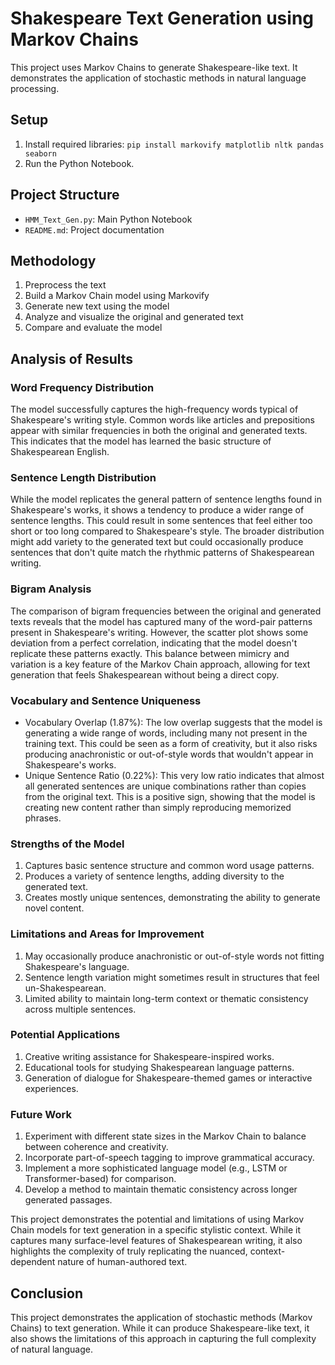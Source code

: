 # Shakespeare Text Generation using Markov Chains

This project uses Markov Chains to generate Shakespeare-like text. It demonstrates the application of stochastic methods in natural language processing.

## Setup
1. Install required libraries: `pip install markovify matplotlib nltk pandas seaborn`
2. Run the Python Notebook.

## Project Structure
- `HMM_Text_Gen.py`: Main Python Notebook
- `README.md`: Project documentation

## Methodology
1. Preprocess the text
2. Build a Markov Chain model using Markovify
3. Generate new text using the model
4. Analyze and visualize the original and generated text
5. Compare and evaluate the model

## Analysis of Results

### Word Frequency Distribution
The model successfully captures the high-frequency words typical of Shakespeare's writing style. Common words like articles and prepositions appear with similar frequencies in both the original and generated texts. This indicates that the model has learned the basic structure of Shakespearean English.

### Sentence Length Distribution
While the model replicates the general pattern of sentence lengths found in Shakespeare's works, it shows a tendency to produce a wider range of sentence lengths. This could result in some sentences that feel either too short or too long compared to Shakespeare's style. The broader distribution might add variety to the generated text but could occasionally produce sentences that don't quite match the rhythmic patterns of Shakespearean writing.

### Bigram Analysis
The comparison of bigram frequencies between the original and generated texts reveals that the model has captured many of the word-pair patterns present in Shakespeare's writing. However, the scatter plot shows some deviation from a perfect correlation, indicating that the model doesn't replicate these patterns exactly. This balance between mimicry and variation is a key feature of the Markov Chain approach, allowing for text generation that feels Shakespearean without being a direct copy.

### Vocabulary and Sentence Uniqueness
- Vocabulary Overlap (1.87%): The low overlap suggests that the model is generating a wide range of words, including many not present in the training text. This could be seen as a form of creativity, but it also risks producing anachronistic or out-of-style words that wouldn't appear in Shakespeare's works.
- Unique Sentence Ratio (0.22%): This very low ratio indicates that almost all generated sentences are unique combinations rather than copies from the original text. This is a positive sign, showing that the model is creating new content rather than simply reproducing memorized phrases.

### Strengths of the Model
1. Captures basic sentence structure and common word usage patterns.
2. Produces a variety of sentence lengths, adding diversity to the generated text.
3. Creates mostly unique sentences, demonstrating the ability to generate novel content.

### Limitations and Areas for Improvement
1. May occasionally produce anachronistic or out-of-style words not fitting Shakespeare's language.
2. Sentence length variation might sometimes result in structures that feel un-Shakespearean.
3. Limited ability to maintain long-term context or thematic consistency across multiple sentences.

### Potential Applications
1. Creative writing assistance for Shakespeare-inspired works.
2. Educational tools for studying Shakespearean language patterns.
3. Generation of dialogue for Shakespeare-themed games or interactive experiences.

### Future Work
1. Experiment with different state sizes in the Markov Chain to balance between coherence and creativity.
2. Incorporate part-of-speech tagging to improve grammatical accuracy.
3. Implement a more sophisticated language model (e.g., LSTM or Transformer-based) for comparison.
4. Develop a method to maintain thematic consistency across longer generated passages.

This project demonstrates the potential and limitations of using Markov Chain models for text generation in a specific stylistic context. While it captures many surface-level features of Shakespearean writing, it also highlights the complexity of truly replicating the nuanced, context-dependent nature of human-authored text.

## Conclusion
This project demonstrates the application of stochastic methods (Markov Chains) to text generation. While it can produce Shakespeare-like text, it also shows the limitations of this approach in capturing the full complexity of natural language.
